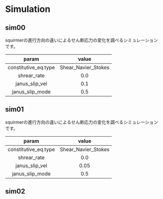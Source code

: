 # Simulation

## sim00
squirmerの進行方向の違いによるせん断応力の変化を調べるシミュレーションです。

|param|value|
|:-:|:-:|
|constitutive_eq.type|Shear_Navier_Stokes|
|shrear_rate|0.0|
|janus_slip_vel|0.1|
|janus_slip_mode|0.5|

## sim01
squirmerの進行方向の違いによるせん断応力の変化を調べるシミュレーションです。

|param|value|
|:-:|:-:|
|constitutive_eq.type|Shear_Navier_Stokes|
|shrear_rate|0.0|
|janus_slip_vel|0.05|
|janus_slip_mode|0.5|

## sim02


